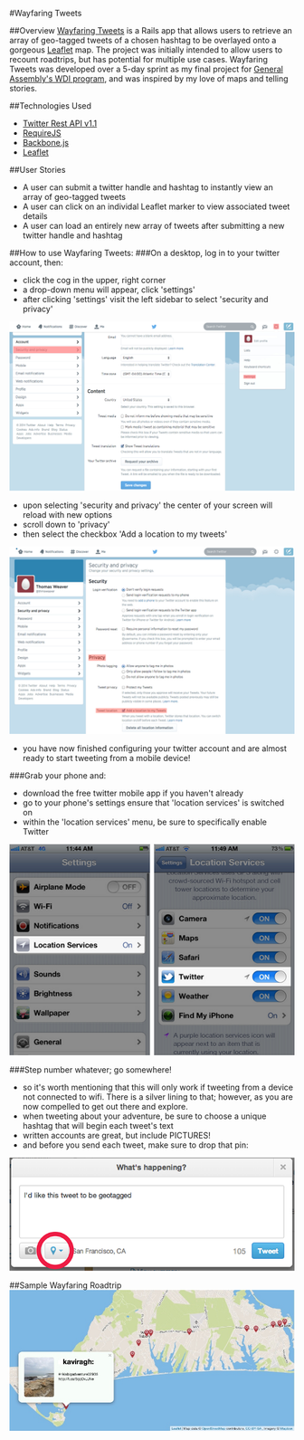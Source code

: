 #Wayfaring Tweets

##Overview
[Wayfaring Tweets](http://glacial-hollows-6244.herokuapp.com/ "Wayfaring Tweets") is a Rails app that allows users to retrieve an array of geo-tagged tweets of a chosen hashtag to be overlayed onto a gorgeous [Leaflet](http://leafletjs.com/ "Leaflet") map. The project was initially intended to allow users to recount roadtrips, but has potential for multiple use cases. Wayfaring Tweets was developed over a 5-day sprint as my final project for [General Assembly's WDI program](https://generalassemb.ly/education/web-development-immersive "General Assembly's WDI program"), and was inspired by my love of maps and telling stories. 

##Technologies Used
* [Twitter Rest API v1.1](https://dev.twitter.com/docs/api/1.1 "Twitter Rest API v1.1")
* [RequireJS](http://requirejs.org/ "RequireJS")
* [Backbone.js](http://backbonejs.org/ "Backbone.js")
* [Leaflet](http://leafletjs.com/ "Leaflet")

##User Stories
* A user can submit a twitter handle and hashtag to instantly view an array of geo-tagged tweets
* A user can click on an individal Leaflet marker to view associated tweet details
* A user can load an entirely new array of tweets after submitting a new twitter handle and hashtag

##How to use Wayfaring Tweets:
###On a desktop, log in to your twitter account, then:
* click the cog in the upper, right corner
* a drop-down menu will appear, click 'settings'
* after clicking 'settings' visit the left sidebar to select 'security and privacy'

![twitter account settings](./README/twitter_account_settings.jpg)

* upon selecting 'security and privacy' the center of your screen will reload with new options
* scroll down to 'privacy'
* then select the checkbox 'Add a location to my tweets'

![twitter account settings](./README/twitter_security_privacy.jpg)

* you have now finished configuring your twitter account and are almost ready to start tweeting from a mobile device!

###Grab your phone and:
* download the free twitter mobile app if you haven't already
* go to your phone's settings ensure that 'location services' is switched on
* within the 'location services' menu, be sure to specifically enable Twitter

![moblie phone location services](./README/twitter_location_services.png)

###Step number whatever; go somewhere!
* so it's worth mentioning that this will only work if tweeting from a device not connected to wifi. There is a silver lining to that; however, as you are now compelled to get out there and explore.
* when tweeting about your adventure, be sure to choose a unique hashtag that will begin each tweet's text
* written accounts are great, but include PICTURES!
* and before you send each tweet, make sure to drop that pin:

![twitter moblie pin drop](./README/geo_tweet.png)


##Sample Wayfaring Roadtrip
![Example 2](./README/wayfaring_tweets.jpg)
